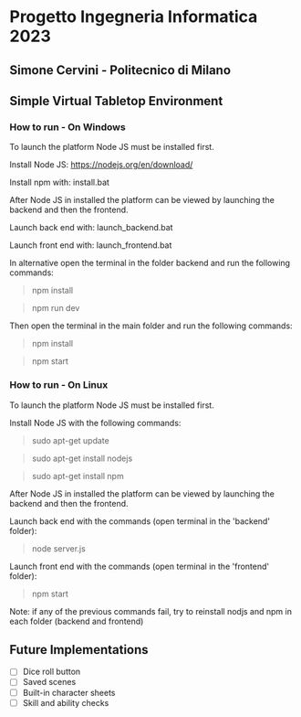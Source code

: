 # Progetto Ingegneria Informatica 2023

## Simone Cervini - Politecnico di Milano

## Simple Virtual Tabletop Environment

### How to run - On Windows

To launch the platform Node JS must be installed first.

Install Node JS: https://nodejs.org/en/download/

Install npm with: install.bat

After Node JS in installed the platform can be viewed by launching the backend and then the frontend.

Launch back end with: launch_backend.bat

Launch front end with: launch_frontend.bat

In alternative open the terminal in the folder backend and run the following commands:

> npm install

> npm run dev


Then open the terminal in the main folder and run the following commands:

> npm install

> npm start

### How to run - On Linux

To launch the platform Node JS must be installed first.

Install Node JS with the following commands:

> sudo apt-get update

> sudo apt-get install nodejs

> sudo apt-get install npm

After Node JS in installed the platform can be viewed by launching the backend and then the frontend.

Launch back end with the commands (open terminal in the 'backend' folder):

> node server.js

Launch front end with the commands (open terminal in the 'frontend' folder):

> npm start

Note: if any of the previous commands fail, try to reinstall nodjs and npm in each folder (backend and frontend)

## Future Implementations

 - [ ] Dice roll button
 - [ ] Saved scenes
 - [ ] Built-in character sheets
 - [ ] Skill and ability checks